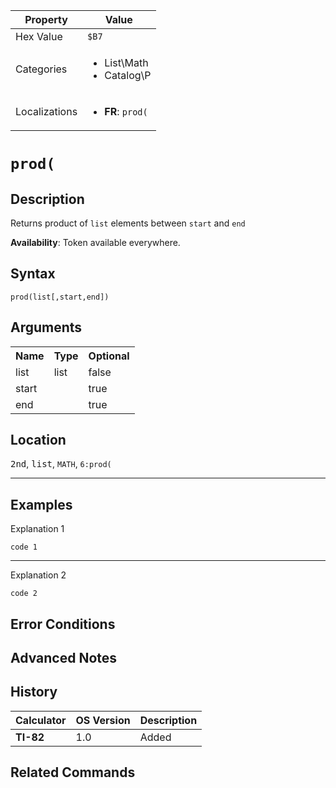 | Property      | Value |
|---------------|-------|
| Hex Value     | `$B7`|
| Categories    | <ul><li>List\Math</li><li>Catalog\P</li></ul> |
| Localizations | <ul><li><b>FR</b>: `prod(`</li></ul> |

# `prod(`

## Description
Returns product of `list` elements between `start` and `end`


<b>Availability</b>: Token available everywhere.

## Syntax
`prod(list[,start,end])`

## Arguments
<table>
<tr><th>Name</th><th>Type</th><th>Optional</th></tr>

<tr><td>list</td><td>list</td><td>false</td></tr>

<tr><td>start</td><td></td><td>true</td></tr>

<tr><td>end</td><td></td><td>true</td></tr>

</table>

## Location
<kbd>2nd</kbd>, <kbd>list</kbd>, `MATH`, `6:prod(`
<hr>

## Examples

Explanation 1
```ti-basic
code 1
```
---
Explanation 2
```ti-basic
code 2
```

## Error Conditions


## Advanced Notes


## History
| Calculator | OS Version | Description |
|------------|------------|-------------|
| <b>TI-82</b> | 1.0 | Added

## Related Commands

    